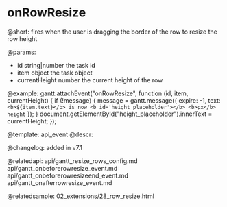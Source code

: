 onRowResize
=============


@short: fires when the user is dragging the border of the row to resize the row height
	

@params:
- id	string|number	the task id
- item	object	the task object
- currentHeight	number	the current height of the row

@example:
gantt.attachEvent("onRowResize", function (id, item, currentHeight) {
	if (!message) {
		message = gantt.message({
			expire: -1,
			text: `<b>${item.text}</b> is now <b id='height_placeholder'></b>
<b>px</b> height`
		});
	}
	document.getElementById("height_placeholder").innerText = currentHeight;
});

@template:	api_event
@descr:

@changelog: added in v7.1

@relatedapi: 
api/gantt_resize_rows_config.md
api/gantt_onbeforerowresize_event.md
api/gantt_onbeforerowresizeend_event.md
api/gantt_onafterrowresize_event.md

@relatedsample: 02_extensions/28_row_resize.html